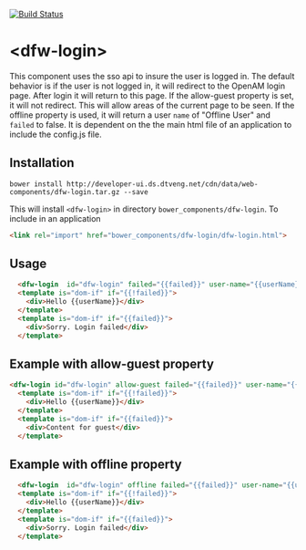 [![Build Status](http://egjenkins.dtvops.net:8080/view/Iconics/job/Iconics.web-components/job/Iconics.web-component-login/badge/icon)](http://egjenkins.dtvops.net:8080/view/Iconics/job/Iconics.web-components/job/Iconics.web-component-login/)

# \<dfw-login\>

This component uses the sso api to insure the user is logged in. The default behavior is if the user is not logged in, it will
redirect to the OpenAM login page. After login it will return to this page. If the allow-guest property is set, it will
not redirect. This will allow areas of the current page to be seen. If the offline property is used, it will
return a user `name` of "Offline User" and `failed` to false. It is dependent on the the main html file of an application
to include the config.js file.

## Installation
`bower install http://developer-ui.ds.dtveng.net/cdn/data/web-components/dfw-login.tar.gz --save`

This will install  `<dfw-login>` in directory `bower_components/dfw-login`. To include
in an application

```html
<link rel="import" href="bower_components/dfw-login/dfw-login.html">
```
## Usage

```HTML
  <dfw-login  id="dfw-login" failed="{{failed}}" user-name="{{userName}}"></dfw-login>
  <template is="dom-if" if="{{!failed}}">
    <div>Hello {{userName}}</div>
  </template>
  <template is="dom-if" if="{{failed}}">
    <div>Sorry. Login failed</div>
  </template>
```
## Example with allow-guest property

```HTML
<dfw-login id="dfw-login" allow-guest failed="{{failed}}" user-name="{{userName}}"></dfw-login>
  <template is="dom-if" if="{{!failed}}">
    <div>Hello {{userName}}</div>
  </template>
  <template is="dom-if" if="{{failed}}">
    <div>Content for guest</div>
  </template>
```
## Example with offline property

```HTML
  <dfw-login  id="dfw-login" offline failed="{{failed}}" user-name="{{userName}}"></dfw-login>
  <template is="dom-if" if="{{!failed}}">
    <div>Hello {{userName}}</div>
  </template>
  <template is="dom-if" if="{{failed}}">
    <div>Sorry. Login failed</div>
  </template>
```

